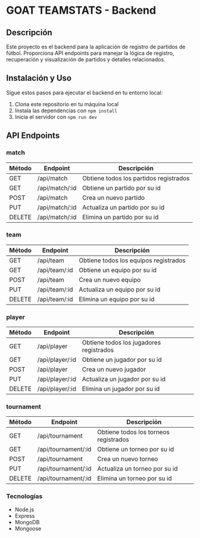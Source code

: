 # GOAT TEAMSTATS - Backend

## Descripción

Este proyecto es el backend para la aplicación de registro de partidos de fútbol. Proporciona API endpoints para manejar la lógica de registro, recuperación y visualización de partidos y detalles relacionados.

## Instalación y Uso

Sigue estos pasos para ejecutar el backend en tu entorno local:

1. Clona este repositorio en tu máquina local
2. Instala las dependencias con `npm install`
3. Inicia el servidor con `npm run dev`

## API Endpoints

### match

| Método | Endpoint | Descripción |
| ------ | -------- | ----------- |
| GET | /api/match | Obtiene todos los partidos registrados |
| GET | /api/match/:id | Obtiene un partido por su id |
| POST | /api/match | Crea un nuevo partido |
| PUT | /api/match/:id | Actualiza un partido por su id |
| DELETE | /api/match/:id | Elimina un partido por su id |

### team

| Método | Endpoint | Descripción |
| ------ | -------- | ----------- |
| GET | /api/team | Obtiene todos los equipos registrados |
| GET | /api/team/:id | Obtiene un equipo por su id |
| POST | /api/team | Crea un nuevo equipo |
| PUT | /api/team/:id | Actualiza un equipo por su id |
| DELETE | /api/team/:id | Elimina un equipo por su id |

### player

| Método | Endpoint | Descripción |
| ------ | -------- | ----------- |
| GET | /api/player | Obtiene todos los jugadores registrados |
| GET | /api/player/:id | Obtiene un jugador por su id |
| POST | /api/player | Crea un nuevo jugador |
| PUT | /api/player/:id | Actualiza un jugador por su id |
| DELETE | /api/player/:id | Elimina un jugador por su id |

### tournament

| Método | Endpoint | Descripción |
| ------ | -------- | ----------- |
| GET | /api/tournament | Obtiene todos los torneos registrados |
| GET | /api/tournament/:id | Obtiene un torneo por su id |
| POST | /api/tournament | Crea un nuevo torneo |
| PUT | /api/tournament/:id | Actualiza un torneo por su id |
| DELETE | /api/tournament/:id | Elimina un torneo por su id |


### Tecnologías

- Node.js
- Express
- MongoDB
- Mongoose
